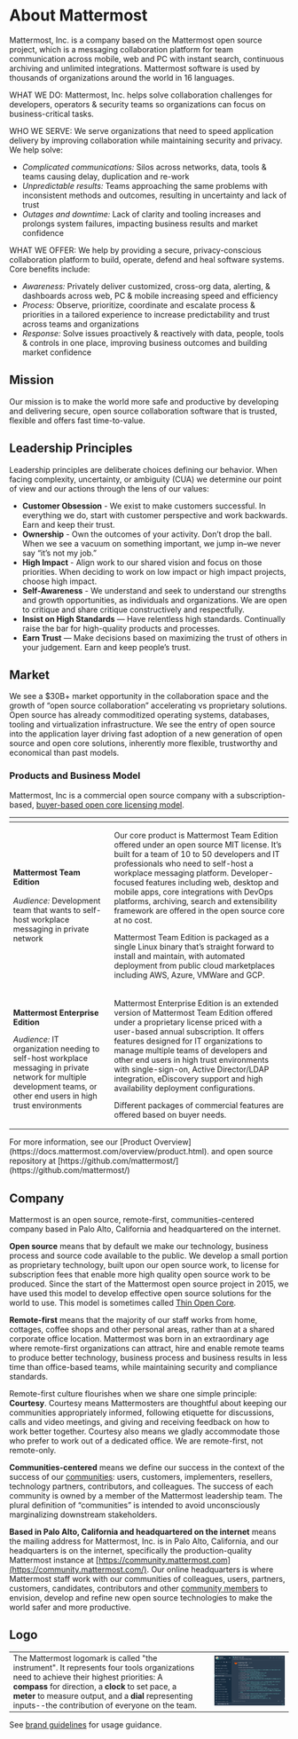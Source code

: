 # About Mattermost

Mattermost, Inc. is a company based on the Mattermost open source project, which is a messaging collaboration platform for team communication across mobile, web and PC with instant search, continuous archiving and unlimited integrations. Mattermost software is used by thousands of organizations around the world in 16 languages.

WHAT WE DO: Mattermost, Inc. helps solve collaboration challenges for developers, operators & security teams so organizations can focus on business-critical tasks. 

WHO WE SERVE: We serve organizations that need to speed application delivery by improving collaboration while maintaining security and privacy. We help solve: 

* _Complicated communications:_ Silos across networks, data, tools & teams causing delay, duplication and re-work
* _Unpredictable results:_ Teams approaching the same problems with inconsistent methods and outcomes, resulting in uncertainty and lack of trust 
* _Outages and downtime:_ Lack of clarity and tooling increases and prolongs system failures, impacting business results and market confidence  

WHAT WE OFFER: We help by providing a secure, privacy-conscious collaboration platform to build, operate, defend and heal software systems. Core benefits include: 

* _Awareness:_ Privately deliver customized, cross-org data, alerting, & dashboards across web, PC & mobile increasing speed and efficiency 
* _Process:_ Observe, prioritize, coordinate and escalate process & priorities in a tailored experience to increase predictability and trust across teams and organizations 
* _Response:_ Solve issues proactively & reactively with data, people, tools & controls in one place, improving business outcomes and building market confidence

## Mission

Our mission is to make the world more safe and productive by developing and delivering secure, open source collaboration software that is trusted, flexible and offers fast time-to-value.

## Leadership Principles

Leadership principles are deliberate choices defining our behavior. When facing complexity, uncertainty, or ambiguity \(CUA\) we determine our point of view and our actions through the lens of our values:

* **Customer Obsession** - We exist to make customers successful. In everything we do, start with customer perspective and work backwards. Earn and keep their trust.
* **Ownership** - Own the outcomes of your activity. Don’t drop the ball. When we see a vacuum on something important, we jump in–we never say “it’s not my job.”
* **High Impact** - Align work to our shared vision and focus on those priorities. When deciding to work on low impact or high impact projects, choose high impact.
* **Self-Awareness** - We understand and seek to understand our strengths and growth opportunities, as individuals and organizations. We are open to critique and share critique constructively and respectfully.
* **Insist on High Standards** — Have relentless high standards. Continually raise the bar for high-quality products and processes.
* **Earn Trust** — Make decisions based on maximizing the trust of others in your judgement. Earn and keep people’s trust.

## Market

We see a $30B+ market opportunity in the collaboration space and the growth of “open source collaboration” accelerating vs proprietary solutions. Open source has already commoditized operating systems, databases, tooling and virtualization infrastructure. We see the entry of open source into the application layer driving fast adoption of a new generation of open source and open core solutions, inherently more flexible, trustworthy and economical than past models. 

### Products and Business Model

Mattermost, Inc is a commercial open source company with a subscription-based, [buyer-based open core licensing model](business-model.md).

<table>
  <thead>
    <tr>
      <th style="text-align:left"></th>
      <th style="text-align:left"></th>
    </tr>
  </thead>
  <tbody>
    <tr>
      <td style="text-align:left"><b>Mattermost Team Edition</b> 
        <br />
        <br /><em>Audience: </em>Development team that wants to self-host workplace
        messaging in private network</td>
      <td style="text-align:left">
        <p>Our core product is Mattermost Team Edition offered under an open source
          MIT license. It&#x2019;s built for a team of 10 to 50 developers and IT
          professionals who need to self-host a workplace messaging platform. Developer-focused
          features including web, desktop and mobile apps, core integrations with
          DevOps platforms, archiving, search and extensibility framework are offered
          in the open source core at no cost.</p>
        <p>Mattermost Team Edition is packaged as a single Linux binary that&#x2019;s
          straight forward to install and maintain, with automated deployment from
          public cloud marketplaces including AWS, Azure, VMWare and GCP.</p>
      </td>
    </tr>
    <tr>
      <td style="text-align:left">
        <p><b>Mattermost Enterprise Edition </b>
        </p>
        <p></p>
        <p><em>Audience: </em>IT organization needing to self-host workplace messaging
          in private network for multiple development teams, or other end users in
          high trust environments</p>
      </td>
      <td style="text-align:left">
        <p>Mattermost Enterprise Edition is an extended version of Mattermost Team
          Edition offered under a proprietary license priced with a user-based annual
          subscription. It offers features designed for IT organizations to manage
          multiple teams of developers and other end users in high trust environments
          with single-sign-on, Active Director/LDAP integration, eDiscovery support
          and high availability deployment configurations.</p>
        <p>Different packages of commercial features are offered based on buyer needs.</p>
      </td>
    </tr>
  </tbody>
</table>For more information, see our [Product Overview](https://docs.mattermost.com/overview/product.html). and open source repository at [https://github.com/mattermost/](https://github.com/mattermost/)

## Company

Mattermost is an open source, remote-first, communities-centered company based in Palo Alto, California and headquartered on the internet.

**Open source** means that by default we make our technology, business process and source code available to the public. We develop a small portion as proprietary technology, built upon our open source work, to license for subscription fees that enable more high quality open source work to be produced. Since the start of the Mattermost open source project in 2015, we have used this model to develop effective open source solutions for the world to use. This model is sometimes called [Thin Open Core](https://medium.com/open-consensus/2-open-core-definition-examples-tradeoffs-e4d0c044da7c).

**Remote-first** means that the majority of our staff works from home, cottages, coffee shops and other personal areas, rather than at a shared corporate office location. Mattermost was born in an extraordinary age where remote-first organizations can attract, hire and enable remote teams to produce better technology, business process and business results in less time than office-based teams, while maintaining security and compliance standards.

Remote-first culture flourishes when we share one simple principle: **Courtesy**. Courtesy means Mattermosters are thoughtful about keeping our communities appropriately informed, following etiquette for discussions, calls and video meetings, and giving and receiving feedback on how to work better together. Courtesy also means we gladly accommodate those who prefer to work out of a dedicated office. We are remote-first, not remote-only.

**Communities-centered** means we define our success in the context of the success of our [communities](https://docs.mattermost.com/process/community-overview.html): users, customers, implementers, resellers, technology partners, contributors, and colleagues. The success of each community is owned by a member of the Mattermost leadership team. The plural definition of “communities” is intended to avoid unconsciously marginalizing downstream stakeholders.

**Based in Palo Alto, California and headquartered on the internet** means the mailing address for Mattermost, Inc. is in Palo Alto, California, and our headquarters is on the internet, specifically the production-quality Mattermost instance at [https://community.mattermost.com](https://community.mattermost.com/). Our online headquarters is where Mattermost staff work with our communities of colleagues, users, partners, customers, candidates, contributors and other [community members](https://docs.mattermost.com/process/community-overview.html) to envision, develop and refine new open source technologies to make the world safer and more productive.

## Logo

|  |  |  |
| :--- | :--- | :--- |
| The Mattermost logomark is called "the instrument".   It represents four tools organizations need to achieve their highest priorities:   A **compass** for direction, a **clock** to set pace, a **meter** to measure output, and a **dial** representing inputs--the contribution of everyone on the team.  |  | ![](../../.gitbook/assets/image%20%2816%29.png) |

See [brand guidelines](https://mattermost.org/brand-guidelines/) for usage guidance. 

